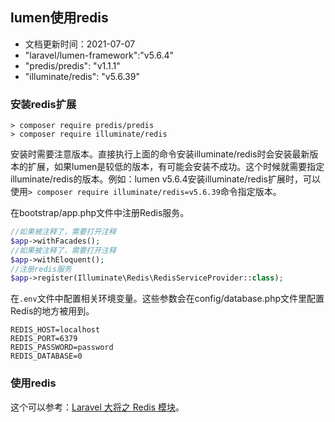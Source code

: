 ## lumen使用redis

- 文档更新时间：2021-07-07
- "laravel/lumen-framework":"v5.6.4"
- "predis/predis": "v1.1.1"
- "illuminate/redis": "v5.6.39"

### 安装redis扩展

```shell
> composer require predis/predis
> composer require illuminate/redis
```

安装时需要注意版本。直接执行上面的命令安装illuminate/redis时会安装最新版本的扩展，如果lumen是较低的版本，有可能会安装不成功。这个时候就需要指定illuminate/redis的版本。例如：lumen v5.6.4安装illuminate/redis扩展时，可以使用`> composer require illuminate/redis=v5.6.39`命令指定版本。

在bootstrap/app.php文件中注册Redis服务。

```php
//如果被注释了，需要打开注释
$app->withFacades();
//如果被注释了，需要打开注释
$app->withEloquent();
//注册redis服务
$app->register(Illuminate\Redis\RedisServiceProvider::class);
```

在`.env`文件中配置相关环境变量。这些参数会在config/database.php文件里配置Redis的地方被用到。

```
REDIS_HOST=localhost
REDIS_PORT=6379
REDIS_PASSWORD=password
REDIS_DATABASE=0
```

### 使用redis

这个可以参考：[Laravel 大将之 Redis 模块](https://segmentfault.com/a/1190000009695841)。